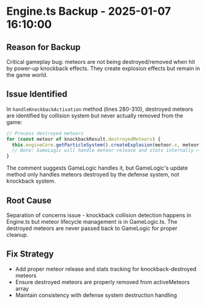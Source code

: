 # Engine.ts Backup - 2025-01-07 16:10:00

## Reason for Backup
Critical gameplay bug: meteors are not being destroyed/removed when hit by power-up knockback effects. They create explosion effects but remain in the game world.

## Issue Identified
In `handleKnockbackActivation` method (lines 280-310), destroyed meteors are identified by collision system but never actually removed from the game:

```typescript
// Process destroyed meteors
for (const meteor of knockbackResult.destroyedMeteors) {
  this.engineCore.getParticleSystem().createExplosion(meteor.x, meteor.y, meteor.color, meteor.isSuper);
  // Note: GameLogic will handle meteor release and stats internally ← THIS IS WRONG!
}
```

The comment suggests GameLogic handles it, but GameLogic's update method only handles meteors destroyed by the defense system, not knockback system.

## Root Cause
Separation of concerns issue - knockback collision detection happens in Engine.ts but meteor lifecycle management is in GameLogic.ts. The destroyed meteors are never passed back to GameLogic for proper cleanup.

## Fix Strategy
- Add proper meteor release and stats tracking for knockback-destroyed meteors
- Ensure destroyed meteors are properly removed from activeMeteors array
- Maintain consistency with defense system destruction handling 